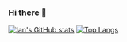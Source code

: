### Hi there 👋

[![Ian's GitHub stats](https://github-readme-stats.vercel.app/api?username=IanGray22795)](https://github.com/anuraghazra/github-readme-stats) 
[![Top Langs](https://github-readme-stats.vercel.app/api/top-langs/?username=IanGray22795&hide=html,javascript&exclude_repo=Visualization-Work,DS350_WI22_Gray_Ian)](https://github.com/anuraghazra/github-readme-stats)
<!--
**IanGray22795/IanGray22795** is a ✨ _special_ ✨ repository because its `README.md` (this file) appears on your GitHub profile.

Here are some ideas to get you started:

- 🔭 I’m currently working on ...
- 🌱 I’m currently learning ...
- 👯 I’m looking to collaborate on ...
- 🤔 I’m looking for help with ...
- 💬 Ask me about ...
- 📫 How to reach me: ...
- 😄 Pronouns: ...
- ⚡ Fun fact: ...
-->
